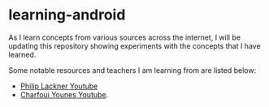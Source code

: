 # learning-android

As I learn concepts from various sources across the internet, I will be updating this repository showing experiments with the concepts that I have learned.

Some notable resources and teachers I am learning from are listed below:

- [Philip Lackner Youtube](https://www.youtube.com/@PhilippLackner)
- [Charfoui Younes Youtube](https://www.youtube.com/@CharfaouiYounes).
